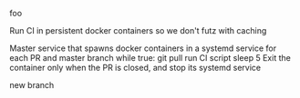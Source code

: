 foo

Run CI in persistent docker containers so we don't futz with caching

Master service that spawns docker containers in a systemd service for each PR and master branch
while true:
    git pull
    run CI script
    sleep 5
Exit the container only when the PR is closed, and stop its systemd service

new branch
